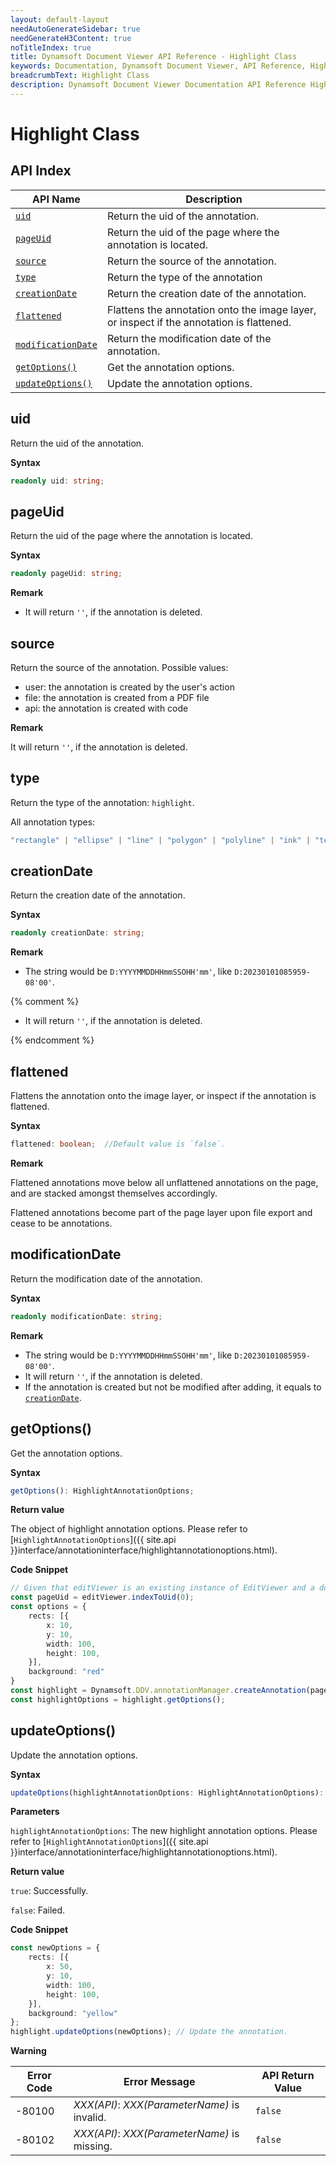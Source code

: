 ```yaml
---
layout: default-layout
needAutoGenerateSidebar: true
needGenerateH3Content: true
noTitleIndex: true
title: Dynamsoft Document Viewer API Reference - Highlight Class
keywords: Documentation, Dynamsoft Document Viewer, API Reference, Highlight Class
breadcrumbText: Highlight Class
description: Dynamsoft Document Viewer Documentation API Reference Highlight Class Page
---
```


# Highlight Class

## API Index

| API Name                                | Description                                                                                 |
| --------------------------------------- | ------------------------------------------------------------------------------------------- |
| [`uid`](#uid)                           | Return the uid of the annotation.                                                           |
| [`pageUid`](#pageuid)                   | Return the uid of the page where the annotation is located.                                 |
| [`source`](#source)                   | Return the source of the annotation.                               |
| [`type`](#type)                   | Return the type of the annotation                               |
| [`creationDate`](#creationdate)         | Return the creation date of the annotation.                                                 |
| [`flattened`](#flattened)               | Flattens the annotation onto the image layer, or inspect if the annotation is flattened. |
| [`modificationDate`](#modificationdate) | Return the modification date of the annotation.                                             |
| [`getOptions()`](#getoptions)           | Get the annotation options.                                                                 |
| [`updateOptions()`](#updateoptions)     | Update the annotation options.                                                              |

## uid

Return the uid of the annotation.

**Syntax**

```typescript
readonly uid: string;
```

## pageUid

Return the uid of the page where the annotation is located.

**Syntax**

```typescript
readonly pageUid: string;
```

**Remark**

- It will return `''`, if the annotation is deleted.

## source

Return the source of the annotation. Possible values:

* user: the annotation is created by the user's action
* file: the annotation is created from a PDF file
* api: the annotation is created with code

**Remark**

It will return `''`, if the annotation is deleted.

## type

Return the type of the annotation: `highlight`.

All annotation types:

```ts
"rectangle" | "ellipse" | "line" | "polygon" | "polyline" | "ink" | "textBox" | "textTypewriter" | "stamp" | "highlight" | "underline" | "strikeout" | "incomplete" | "unknown"
```

## creationDate

Return the creation date of the annotation.

**Syntax**

```typescript
readonly creationDate: string;
```

**Remark**

- The string would be `D:YYYYMMDDHHmmSSOHH'mm'`, like `D:20230101085959-08'00'`.

{% comment %}

- It will return `''`, if the annotation is deleted.

{% endcomment %}

## flattened

Flattens the annotation onto the image layer, or inspect if the annotation is flattened.

**Syntax**

```typescript
flattened: boolean;  //Default value is `false`.
```

**Remark**

Flattened annotations move below all unflattened annotations on the page, and are stacked amongst themselves accordingly.

Flattened annotations become part of the page layer upon file export and cease to be annotations.

## modificationDate

Return the modification date of the annotation.

**Syntax**

```typescript
readonly modificationDate: string;
```

**Remark**

- The string would be `D:YYYYMMDDHHmmSSOHH'mm'`, like `D:20230101085959-08'00'`.
- It will return `''`, if the annotation is deleted.
- If the annotation is created but not be modified after adding, it equals to [`creationDate`](#creationdate).

## getOptions()

Get the annotation options.

**Syntax**

```typescript
getOptions(): HighlightAnnotationOptions;
```

**Return value**

The object of highlight annotation options. Please refer to [`HighlightAnnotationOptions`]({{ site.api }}interface/annotationinterface/highlightannotationoptions.html).

**Code Snippet**

```typescript
// Given that editViewer is an existing instance of EditViewer and a document is currently open.
const pageUid = editViewer.indexToUid(0);
const options = { 
    rects: [{ 
        x: 10, 
        y: 10, 
        width: 100, 
        height: 100, 
    }], 
    background: "red"
}
const highlight = Dynamsoft.DDV.annotationManager.createAnnotation(pageUid, "highlight", options); // Create a highlight annotation instance.
const highlightOptions = highlight.getOptions();
```

## updateOptions()

Update the annotation options.

**Syntax**

```typescript
updateOptions(highlightAnnotationOptions: HighlightAnnotationOptions): boolean;
```

**Parameters**

`highlightAnnotationOptions`: The new highlight annotation options. Please refer to [`HighlightAnnotationOptions`]({{ site.api }}interface/annotationinterface/highlightannotationoptions.html).

**Return value**

`true`: Successfully.

`false`: Failed.

**Code Snippet**

```typescript
const newOptions = { 
    rects: [{ 
        x: 50, 
        y: 10, 
        width: 100, 
        height: 100, 
    }], 
    background: "yellow"
}; 
highlight.updateOptions(newOptions); // Update the annotation.
```

**Warning**

 Error Code  | Error Message                                        | API Return Value
--------|-----------------------------------------------------|----------------------
 -80100 | *XXX(API)*: *XXX(ParameterName)* is invalid.   | `false`
 -80102 | *XXX(API)*: *XXX(ParameterName)* is missing.  | `false`
